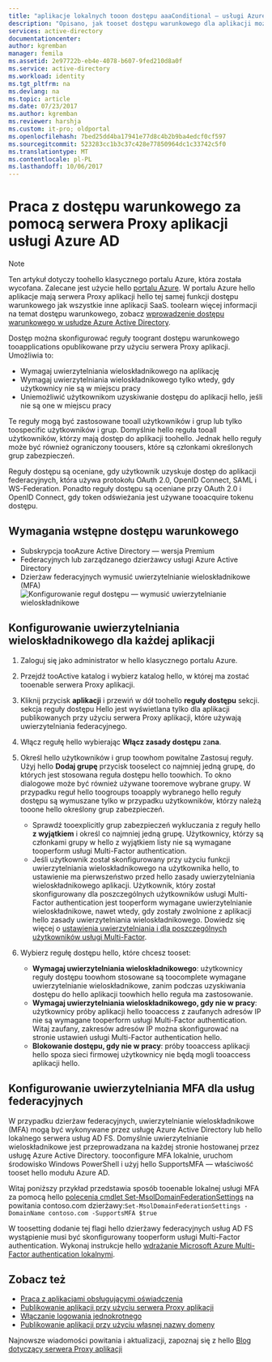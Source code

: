 ```yaml
---
title: "aplikacje lokalnych tooon dostępu aaaConditional — usługi Azure AD | Dokumentacja firmy Microsoft"
description: "Opisano, jak tooset dostępu warunkowego dla aplikacji można opublikować toobe dostęp zdalnie za pomocą serwera Proxy aplikacji usługi Azure AD."
services: active-directory
documentationcenter: 
author: kgremban
manager: femila
ms.assetid: 2e97722b-eb4e-4078-b607-9fed210d8a0f
ms.service: active-directory
ms.workload: identity
ms.tgt_pltfrm: na
ms.devlang: na
ms.topic: article
ms.date: 07/23/2017
ms.author: kgremban
ms.reviewer: harshja
ms.custom: it-pro; oldportal
ms.openlocfilehash: 7bed25dd4ba17941e77d8c4b2b9ba4edcf0cf597
ms.sourcegitcommit: 523283cc1b3c37c428e77850964dc1c33742c5f0
ms.translationtype: MT
ms.contentlocale: pl-PL
ms.lasthandoff: 10/06/2017
---
```

# <a name="working-with-conditional-access-in-azure-ad-application-proxy"></a>Praca z dostępu warunkowego za pomocą serwera Proxy aplikacji usługi Azure AD

>[!NOTE]
>Ten artykuł dotyczy toohello klasycznego portalu Azure, która została wycofana. Zalecane jest użycie hello [portalu Azure](https://portal.azure.com). W portalu Azure hello aplikacje mają serwera Proxy aplikacji hello tej samej funkcji dostępu warunkowego jak wszystkie inne aplikacji SaaS. toolearn więcej informacji na temat dostępu warunkowego, zobacz [wprowadzenie dostępu warunkowego w usłudze Azure Active Directory](active-directory-conditional-access-azure-portal-get-started.md).

Dostęp można skonfigurować reguły toogrant dostępu warunkowego tooapplications opublikowane przy użyciu serwera Proxy aplikacji. Umożliwia to:

* Wymagaj uwierzytelniania wieloskładnikowego na aplikację
* Wymagaj uwierzytelniania wieloskładnikowego tylko wtedy, gdy użytkownicy nie są w miejscu pracy
* Uniemożliwić użytkownikom uzyskiwanie dostępu do aplikacji hello, jeśli nie są one w miejscu pracy

Te reguły mogą być zastosowane tooall użytkowników i grup lub tylko toospecific użytkowników i grup. Domyślnie hello reguła tooall użytkowników, którzy mają dostęp do aplikacji toohello. Jednak hello reguły może być również ograniczony toousers, które są członkami określonych grup zabezpieczeń.  

Reguły dostępu są oceniane, gdy użytkownik uzyskuje dostęp do aplikacji federacyjnych, która używa protokołu OAuth 2.0, OpenID Connect, SAML i WS-Federation. Ponadto reguły dostępu są oceniane przy OAuth 2.0 i OpenID Connect, gdy token odświeżania jest używane tooacquire tokenu dostępu.

## <a name="conditional-access-prerequisites"></a>Wymagania wstępne dostępu warunkowego
* Subskrypcja tooAzure Active Directory — wersja Premium
* Federacyjnych lub zarządzanego dzierżawcy usługi Azure Active Directory
* Dzierżaw federacyjnych wymusić uwierzytelnianie wieloskładnikowe (MFA)  
    ![Konfigurowanie reguł dostępu — wymusić uwierzytelnianie wieloskładnikowe](./media/active-directory-application-proxy-conditional-access/application-proxy-conditional-access.png)

## <a name="configure-per-application-multi-factor-authentication"></a>Konfigurowanie uwierzytelniania wieloskładnikowego dla każdej aplikacji
1. Zaloguj się jako administrator w hello klasycznego portalu Azure.
2. Przejdź tooActive katalog i wybierz katalog hello, w której ma zostać tooenable serwera Proxy aplikacji.
3. Kliknij przycisk **aplikacji** i przewiń w dół toohello **reguły dostępu** sekcji. sekcja reguły dostępu Hello jest wyświetlana tylko dla aplikacji publikowanych przy użyciu serwera Proxy aplikacji, które używają uwierzytelniania federacyjnego.
4. Włącz regułę hello wybierając **Włącz zasady dostępu** za**na**.
5. Określ hello użytkowników i grup toowhom powitalne Zastosuj reguły. Użyj hello **Dodaj grupę** przycisk tooselect co najmniej jedną grupę, do których jest stosowana reguła dostępu hello toowhich. To okno dialogowe może być również używane tooremove wybrane grupy.  W przypadku reguł hello toogroups tooapply wybranego hello reguły dostępu są wymuszane tylko w przypadku użytkowników, którzy należą tooone hello określony grup zabezpieczeń.  

   * Sprawdź tooexplicitly grup zabezpieczeń wykluczania z reguły hello **z wyjątkiem** i określ co najmniej jedną grupę. Użytkownicy, którzy są członkami grupy w hello z wyjątkiem listy nie są wymagane tooperform usługi Multi-Factor authentication.  
   * Jeśli użytkownik został skonfigurowany przy użyciu funkcji uwierzytelniania wieloskładnikowego na użytkownika hello, to ustawienie ma pierwszeństwo przed hello zasady uwierzytelniania wieloskładnikowego aplikacji. Użytkownik, który został skonfigurowany dla poszczególnych użytkowników usługi Multi-Factor authentication jest tooperform wymagane uwierzytelnianie wieloskładnikowe, nawet wtedy, gdy zostały zwolnione z aplikacji hello zasady uwierzytelniania wieloskładnikowego. Dowiedz się więcej o [ustawienia uwierzytelniania i dla poszczególnych użytkowników usługi Multi-Factor](../multi-factor-authentication/multi-factor-authentication.md).
6. Wybierz regułę dostępu hello, które chcesz tooset:

   * **Wymagaj uwierzytelniania wieloskładnikowego**: użytkownicy reguły dostępu toowhom stosowane są toocomplete wymagane uwierzytelnianie wieloskładnikowe, zanim podczas uzyskiwania dostępu do hello aplikacji toowhich hello reguła ma zastosowanie.
   * **Wymagaj uwierzytelniania wieloskładnikowego, gdy nie w pracy**: użytkownicy próby aplikacji hello tooaccess z zaufanych adresów IP nie są wymagane tooperform usługi Multi-Factor authentication. Witaj zaufany, zakresów adresów IP można skonfigurować na stronie ustawień usługi Multi-Factor authentication hello.
   * **Blokowanie dostępu, gdy nie w pracy**: próby tooaccess aplikacji hello spoza sieci firmowej użytkownicy nie będą mogli tooaccess aplikacji hello.

## <a name="configuring-mfa-for-federation-services"></a>Konfigurowanie uwierzytelniania MFA dla usług federacyjnych
W przypadku dzierżaw federacyjnych, uwierzytelnianie wieloskładnikowe (MFA) mogą być wykonywane przez usługę Azure Active Directory lub hello lokalnego serwera usług AD FS. Domyślnie uwierzytelnianie wieloskładnikowe jest przeprowadzana na każdej stronie hostowanej przez usługę Azure Active Directory. tooconfigure MFA lokalnie, uruchom środowisko Windows PowerShell i użyj hello SupportsMFA — właściwość tooset hello modułu Azure AD.

Witaj poniższy przykład przedstawia sposób tooenable lokalnej usługi MFA za pomocą hello [polecenia cmdlet Set-MsolDomainFederationSettings](https://msdn.microsoft.com/library/azure/dn194088.aspx) na powitania contoso.com dzierżawy:`Set-MsolDomainFederationSettings -DomainName contoso.com -SupportsMFA $true `

W toosetting dodanie tej flagi hello dzierżawy federacyjnych usług AD FS wystąpienie musi być skonfigurowany tooperform usługi Multi-Factor authentication. Wykonaj instrukcje hello [wdrażanie Microsoft Azure Multi-Factor authentication lokalnymi](../multi-factor-authentication/multi-factor-authentication-get-started-server.md).

## <a name="see-also"></a>Zobacz też
* [Praca z aplikacjami obsługującymi oświadczenia](active-directory-application-proxy-claims-aware-apps.md)
* [Publikowanie aplikacji przy użyciu serwera Proxy aplikacji](active-directory-application-proxy-publish.md)
* [Włączanie logowania jednokrotnego](active-directory-application-proxy-sso-using-kcd.md)
* [Publikowanie aplikacji przy użyciu własnej nazwy domeny](active-directory-application-proxy-custom-domains.md)

Najnowsze wiadomości powitania i aktualizacji, zapoznaj się z hello [Blog dotyczący serwera Proxy aplikacji](http://blogs.technet.com/b/applicationproxyblog/)
